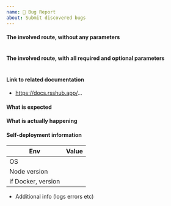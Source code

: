 ```yaml
---
name: 🐛 Bug Report
about: Submit discovered bugs
---
```


<!--
Please ensure you have read [documentation](https://docs.rsshub.app/en), and provide all the information required by this template, otherwise the issue will be closed immediately.

Due to the anti-crawling policy implemented by certain websites, some RSS routes provided by the demo will return status code 403. This is not an issue caused by RSSHub and please do not report it.
-->

#### The involved route, without any parameters

```routes
```

#### The involved route, with all required and optional parameters

```fullroutes
```

#### Link to related documentation

- https://docs.rsshub.app/...

#### What is expected

#### What is actually happening

#### Self-deployment information

<!--
Delete this section if you are using [RSSHub demo](https://rsshub.app).

Please ensure you have deployed the [master branch](https://github.com/DIYgod/RSSHub/tree/master) of RSSHub.
-->

| Env                | Value         |
| ------------------ | ------------- |
| OS                 |               |
| Node version       |               |
| if Docker, version |               |

- Additional info (logs errors etc)
